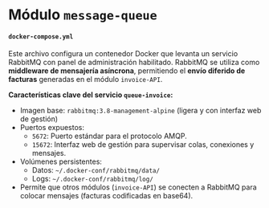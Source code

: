 # Módulo `message-queue`

#### `docker-compose.yml`

Este archivo configura un contenedor Docker que levanta un servicio RabbitMQ con panel de administración habilitado. RabbitMQ se utiliza como **middleware de mensajería asíncrona**, permitiendo el **envío diferido de facturas** generadas en el módulo `invoice-API`.

**Características clave del servicio `queue-invoice`:**
* Imagen base: `rabbitmq:3.8-management-alpine` (ligera y con interfaz web de gestión)
* Puertos expuestos:
  * `5672`: Puerto estándar para el protocolo AMQP.
  * `15672`: Interfaz web de gestión para supervisar colas, conexiones y mensajes.
* Volúmenes persistentes:
  * Datos: `~/.docker-conf/rabbitmq/data/`
  * Logs: `~/.docker-conf/rabbitmq/log/`
* Permite que otros módulos (`invoice-API`) se conecten a RabbitMQ para colocar mensajes (facturas codificadas en base64).